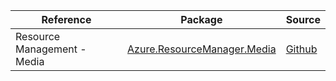 | Reference | Package | Source |
|---|---|---|
|Resource Management - Media|[Azure.ResourceManager.Media](https://www.nuget.org/packages/Azure.ResourceManager.Media)|[Github](https://github.com/Azure/azure-sdk-for-net/blob/main/sdk/mediaservices/Azure.ResourceManager.Media)|
